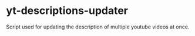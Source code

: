# yt-descriptions-updater
Script used for updating the description of multiple youtube videos at once. 
